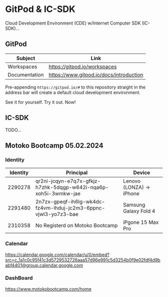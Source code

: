 # GitPod & IC-SDK
Cloud Development Environment (CDE) w/Internet Computer SDK (IC-SDK)...  


## GitPod
|Subject|Link|
|---|---|
|Workspaces|https://gitpod.io/workspaces|
|Documentation|https://www.gitpod.io/docs/introduction|

Pre-appending ``https://gitpod.io/#`` to this repository straight in the address bar will create a default cloud development environment. 

See it for yourself. Try it out. Now!

## IC-SDK
TODO...
## Motoko Bootcamp 05.02.2024
### Identity
|Identity|Principal|Device|
|---|---|---|
|2290278|qr2ni-jcqyn-e7q7x-gfkjz-h7zhk-5dqgp-w642i-nqa6p-xoh5i-3wmkw-jae|Lenovo (LONZA) -> iPhone|
|2291480|2n7zx-gpeqf-ih6lg-wk4dc-fz4vm-lhduj-jc2m3-6ppnc-vjwl3-yo7z3-bae|Samsung Galaxy Fold 4|
|2310358|No Registerd on Motoko Bootcamp|iPgone 15 Max Pro|


### Calendar
https://calendar.google.com/calendar/u/0/embed?src=c_1a1c0c95f41c3d5729532726aaa57d96e991c5d3254b0f9e02fdf4d9babf4401@group.calendar.google.com
### DashBoard
https://www.motokobootcamp.com/home
